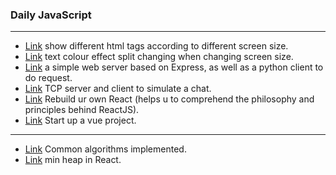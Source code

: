 
### Daily JavaScript 

---
* [Link](front-end/resize_content) show different html tags according to different screen size. 
* [Link](front-end/text-responsive) text colour effect split changing when changing screen size.
* [Link](network/HTTPServer) a simple web server based on Express, as well as a python client to do request.
* [Link](network/TCPServer) TCP server and client to simulate a chat.
* [Link](BuildRe) Rebuild ur own React (helps u to comprehend the philosophy and principles behind ReactJS).
* [Link](LearnVue/todo) Start up a vue project.

-------
* [Link](algorithms) Common algorithms implemented.
* [Link](Trans/Doesnt_front-end_world_have_data_structure.md) min heap in React.